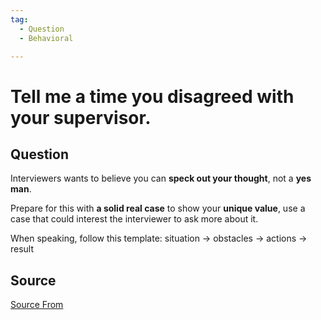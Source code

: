 ```yaml
---
tag:
  - Question
  - Behavioral

---
```

  
# Tell me a time you disagreed with your supervisor.

## Question
Interviewers wants to believe you can **speck out your thought**, not a **yes man**.

Prepare for this with **a solid real case** to show your **unique value**, use a case that could interest the interviewer to ask more about it.

When speaking, follow this template: situation → obstacles → actions → result




##  Source
[Source From](https://bigfrontend.dev/question/Tell-me-a-time-you-disagreed-with-your-supervisor)

  